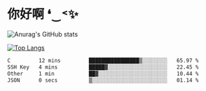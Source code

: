 # 你好啊 ❛‿˂✨

![Anurag's GitHub stats](https://github-readme-stats.vercel.app/api?username=ZombieFly&count_private=true&show_icons=true)

[![Top Langs](https://github-readme-stats.vercel.app/api/top-langs/?username=ZombieFly&layout=compact&count_private=true&hide=Ruby,makefile)](https://github.com/anuraghazra/github-readme-stats)

<!--START_SECTION:waka-->

```txt
C         12 mins         ████████████████▒░░░░░░░░   65.97 %
SSH Key   4 mins          █████▓░░░░░░░░░░░░░░░░░░░   22.45 %
Other     1 min           ██▓░░░░░░░░░░░░░░░░░░░░░░   10.44 %
JSON      0 secs          ▒░░░░░░░░░░░░░░░░░░░░░░░░   01.14 %
```

<!--END_SECTION:waka-->
